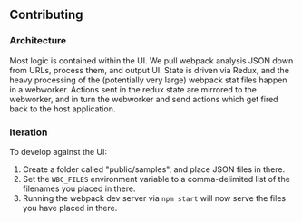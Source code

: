## Contributing

### Architecture

Most logic is contained within the UI. We pull webpack analysis JSON down from URLs, process them, and output UI. State is driven via Redux, and the heavy processing of the (potentially very large) webpack stat files happen in a webworker. Actions sent in the redux state are mirrored to the webworker, and in turn the webworker and send actions which get fired back to the host application.

### Iteration

To develop against the UI:

1. Create a folder called "public/samples", and place JSON files in there.
2. Set the `WBC_FILES` environment variable to a comma-delimited list of the filenames you placed in there.
3. Running the webpack dev server via `npm start` will now serve the files you have placed in there.
